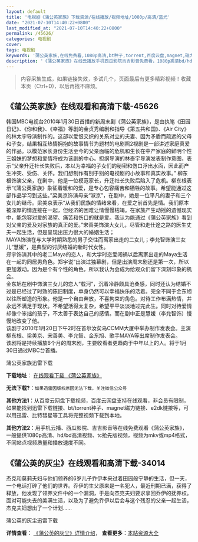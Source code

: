 ```yaml
---
layout: default
title: '电视剧《蒲公英家族》下载资源/在线播放/视频地址/1080p/高清/蓝光'
date: "2021-07-10T14:40:22+0800"
last_modified_at: "2021-07-10T14:40:22+0800"
permalink: /45626/
categories: 电视剧
cover:
tags: 电视剧
keywords: '蒲公英家族,在线免费看,1080p高清,bt种子,torrent,百度云盘,magnet,磁力链,迅雷下载资源'
description: '《蒲公英家族》在线云播放手机西瓜影院吉吉影音免费看，1080p高清bd/hd未删减完整版和tc抢先枪版，mkv/mp4格式，附带bt/torrent种子、magnet/磁力链、百度云盘、网盘资源迅雷下载链接'
---
```


>内容采集生成，如果链接失效，多试几个，页面最后有更多精彩视频！收藏本页（Ctrl+D)，以后再找不麻烦。


## 《蒲公英家族》在线观看和高清下载-45626

韩国MBC电视台2010年1月30日首播的新周末剧《蒲公英家族》，是由执笔《田园日记》、《你和我》、《幸福》等剧的金贞秀编剧和指导《第五共和国》、《Air City》的林太宇导演制作的。这部以爱恨交织的关系对立的夫妻、因为矛盾而疏远的父母和子女，结果相互热情拥抱的故事情节为题材的电剧照2视剧是一部讲述家庭真爱的作品。以模范家长身份生活至今的父亲面临的危机和生长在中产家庭的鲜明个性三姐妹的梦想和爱情将成为该剧的中心。担纲导演的林泰宇导演发表制作意图，表示“父亲升迁社长失败后，本以为幸福的子女们的秘密和伤口浮出水面，因此而产生冲突、受伤、关怀。我们想制作有别于别的电视剧的小故事和真实故事。&rdquo; 柳东根饰演父亲，在剧中，他是一位模范家长，升迁社长失败后陷入了危机。柳东根表示“《蒲公英家族》象征着暖和的爱，是专心包容痛苦和牺牲的故事。希望能通过这部作品学习到这些。&rdquo;梁美京饰演母亲&ldquo;淑京”，在剧中，她是一位平凡的妻子和三个女儿的继母。梁美京表示“从我们民族的情绪来看，在爱之前首先是情。我们原本被深厚的情连接在一起，但经济的困难让情慢慢枯竭。在家族产生动摇的遗憾现实中，能包容对爱的渴望、痛苦和伤口的就是爱。我认为能通过《蒲公英家族》看到对父亲的爱及对家族的真正的爱。&rdquo;宋善美饰演大女儿，尽管和走仕途之路的医生丈夫一起生活，但是呈现出压力很大的婚姻生活；<br />MAYA饰演在与大学时期熟悉的男子交往而离家出走的二女儿；李允智饰演三女儿“慧媛”，是典型的讨厌结婚的新时代女性。<br />郑宇饰演其中的老二Maya的恋人，和大学时恋爱闯祸以后离家出走的Maya生活在一起的同居男角色。郑宇说“出演过独幕剧，但是出演周末剧还是第一次，所以更加激动。因为是个有个性的角色，所以我认为会成为给观众们留下深刻印象的机会。<br />金东旭在剧中饰演三女儿的恋人“载河”，沉着冷静颇具沧桑感，同时还认为结婚不过是已经过了时效的陈旧制度，单身仍然可以幸福快乐的活着。完全不同于金东旭以往所塑造的形象。他是一个自由奔放，不喜拘束的角色。对待工作布满热情，并永远不满足于现状。不希望活得太复杂，希望平平淡淡地过完此生。同时对待爱情却像个笨拙的孩子，不太善于表达自己的感情。而在剧中正是慧媛（李允智饰）慢慢地改变了他。<br />该剧于2010年1月20日下午2时在首尔汝矣岛CCMM大厦中举办制作发表会。主演柳东根、梁美京、宋善美、李允智、金东旭、歌手MAYA等出席制作发表会。<br />该剧将是持续播放6个月的周末剧，主要收看者更趋向于中年以上的人。将于1月30日通过MBC台首播。


蒲公英家族迅雷下载

**下载地址**： [在线观看下载 《蒲公英家族》](https://www.993dy.com//vod-detail-id-6466.html) 


**无法下载?**：`如果迅雷因版权原因无法下载，关注微信公众号 `

**其他方法1**：从百度云网盘下载视频，百度云网盘支持在线观看，非会员有限制，如果能找到迅雷下载链接、bt/torrent种子、magnet磁力链接、e2dk链接等，可以用迅雷、比特彗星等工具将完整视频下载到本地。

**其他方法2**：用手机云播、西瓜影院、吉吉影音等在线免费观看《蒲公英家族》，一般提供1080p高清、hd/bd高清视频、tc抢先版视频，视频为mkv或mp4格式，不同站点视频质量和播放速度不同。


## 《蒲公英的灰尘》在线观看和高清下载-34014

杰克和莫莉夫妇与他们领养的6岁儿子乔伊本来过着田园般宁静的生活，但一天，一个电话打碎了他们的世界。乔伊的生父原来是一名犯人，最近刑期已满，获得了释放，他发现了领养文件中的一个漏洞，于是向杰克夫妇要求拿回乔伊的抚养权。面对可能失去的美满生活，以及为了避免乔伊以后会与这个残忍的父亲一起生活，杰克夫妇想出了一个计划&hellip;…


蒲公英的灰尘迅雷下载

**详情查看**： [《蒲公英的灰尘》详情介绍](/movie/34014/)， **查看更多**：[本站资源大全](/movie/t/all/)

